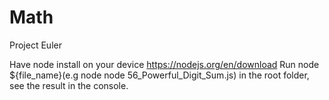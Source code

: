 # Math
Project Euler

Have node install on your device https://nodejs.org/en/download
Run node ${file_name}(e.g node node 56_Powerful_Digit_Sum.js) in the root folder, see the result in the console.